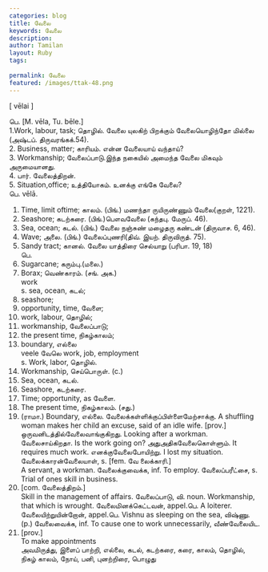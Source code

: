 ```yaml
---
categories: blog
title: வேலை
keywords: வேலை
description: 
author: Tamilan
layout: Ruby
tags: 
 
permalink: வேலை
featured: /images/ttak-48.png
---
```

  
[ vēlai ]  
  
பெ. [M. vēla, Tu. bēle.]  
1.Work, labour, task; தொழில். வேலை யுலகிற் பிறக்கும் வேலையொழிந்தோ மில்லை (அஷ்டப். திருவரங்கக்.54).   
2. Business, matter; காரியம். என்ன வேலையாய் வந்தாய்?   
3. Workmanship; வேலைப்பாடு.இந்த நகையில் அமைந்த வேலை மிகவும் அருமையானது.   
4. பார். வேலைத்திறன்.   
5. Situation,office; உத்தியோகம். உனக்கு எங்கே வேலை?  
பெ. vēlā.   
1. Time, limit oftime; காலம். (பிங்.) மணந்தா ருயிருண்ணும் வேலை(குறள், 1221).   
2. Seashore; கடற்கரை. (பிங்.)பௌவவேலை (கந்தபு. மேருப். 46).   
3. Sea, ocean; கடல். (பிங்.) வேலை நஞ்சுண் மழைதரு கண்டன் (திருவாச. 6, 46).   
4. Wave; அலை. (பிங்.) வேலைப்புணரி(திவ். இயற். திருவிருத். 75).   
5. Sandy tract; கானல். வேலை யாத்திரை செல்யாறு (பரிபா. 19, 18)  
பெ.   
1. Sugarcane; கரும்பு.(மலை.)   
2. Borax; வெண்காரம். (சங். அக.)  
work  
s. sea, ocean, கடல்;   
2. seashore;   
3. opportunity, time, வேளை;   
4. work, labour, தொழில்;   
5. workmanship, வேலைப்பாடு;   
6. the present time, நிகழ்காலம்;   
7. boundary, எல்லை  
veele வேலெ work, job, employment  
s. Work, labor, தொழில்.   
2. Workmanship, செய்பொருள். (c.)   
3. Sea, ocean, கடல்.   
4. Seashore, கடற்கரை.   
5. Time; opportunity, as வேளை.   
6. The present time, நிகழ்காலம். (சது.)   
7. (ராமா.) Boundary, எல்லை. வேலைக்கள்ளிக்குப்பிள்ளைமேற்சாக்கு. A shuffling woman makes her child an excuse, said of an idle wife. [prov.]  
ஒருவனிடத்தில்வேலைவாங்குகிறது. Looking after a workman. வேலைசாய்கிறதா. Is the work going on? அதுஅதிகவேலைகொள்ளும். It requires much work. எனக்குவேலைபோயிற்று. I lost my situation. வேலைக்காரன்வேலையாள், s. [fem. வே லைக்காரி.]  
A servant, a workman. வேலைக்குவைக்க, inf. To employ. வேலைப்பரீட்சை, s. Trial of ones skill in business.   
2. [com. வேலைத்திறம்.]  
Skill in the management of affairs. வேலைப்பாடு, வி. noun. Workmanship, that which is wrought. வேலைமினக்கெட்டவன், appel.பெ. A loiterer. வேலையிற்றுயின்றோன், appel.பெ. Vishnu as sleeping on the sea, விஷ்ணு. (p.) வேலைவைக்க, inf. To cause one to work unnecessarily, வீண்வேலையிட.   
2. [prov.]  
To make appointments  
அவமிருத்து, இளைப் பாற்றி, எல்லை, கடல், கடற்கரை, கரை, காலம், தொழில், நிகழ் காலம், நோய், பனி, புனற்றிரை, பொழுது